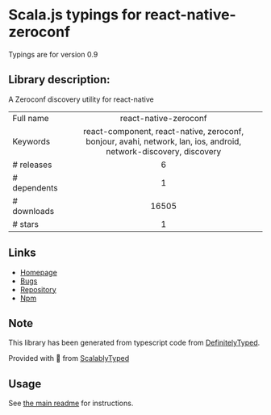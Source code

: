 
# Scala.js typings for react-native-zeroconf

Typings are for version 0.9

## Library description:
A Zeroconf discovery utility for react-native

|                    |                 |
| ------------------ | :-------------: |
| Full name          | react-native-zeroconf |
| Keywords           | react-component, react-native, zeroconf, bonjour, avahi, network, lan, ios, android, network-discovery, discovery |
| # releases         | 6 |
| # dependents       | 1 |
| # downloads        | 16505 |
| # stars            | 1 |

## Links
- [Homepage](https://github.com/Apercu/react-native-zeroconf#readme)
- [Bugs](https://github.com/Apercu/react-native-zeroconf/issues)
- [Repository](https://github.com/Apercu/react-native-zeroconf)
- [Npm](https://www.npmjs.com/package/react-native-zeroconf)
    


## Note
This library has been generated from typescript code from [DefinitelyTyped](https://definitelytyped.org).

Provided with :purple_heart: from [ScalablyTyped](https://github.com/oyvindberg/ScalablyTyped)

## Usage
See [the main readme](../../readme.md) for instructions.


